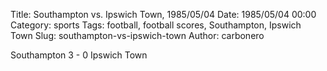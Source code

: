 Title: Southampton vs. Ipswich Town, 1985/05/04
Date: 1985/05/04 00:00
Category: sports
Tags: football, football scores, Southampton, Ipswich Town
Slug: southampton-vs-ipswich-town
Author: carbonero


Southampton 3 - 0 Ipswich Town
